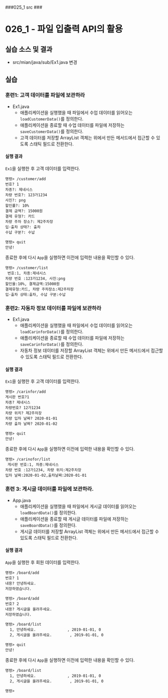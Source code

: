 ###025_1 src ###

# 026_1 - 파일 입출력 API의 활용

## 실습 소스 및 결과
 
- src/mian/java/sub/Ex1.java 변경


## 실습

### 훈련1: 고객 데이터를 파일에 보관하라

- Ex1.java
  - 애플리케이션을 실행했을 때 파일에서 수업 데이터를 읽어오는 `loadCustomerData()`를 정의한다.
  - 애플리케이션을 종료할 때 수업 데이터를 파일에 저장하는 `saveCustomerData()`를 정의한다.
  - 고객 데이터를 저장할 ArrayList 객체는 위에서 만든 메서드에서 접근할 수 있도록 스태틱 필드로 전환한다.

#### 실행 결과

`Ex1`을 실행한 후 고객 데이터를 입력한다.

```
명령> /customer/add
번호? 1
차종?: 제네시스
차량 번호?: 123가1234
사진?: png
할인률?: 10%
결제 금액?: 15000원
결제 유형?: 카드
차량 주차 장소?: 제2주차장
입·출차 상태?: 출차
수납 구분?: 수납

명령> quit
안녕!
```

종료한 후에 다시 `App`을 실행하면 이전에 입력한 내용을 확인할 수 있다.

```
명령> /customer/list
 번호:1, 차종:제네시스
차량 번호 :123가1234, 사진:png
할인율:10%, 결제금액:15000원
결제유형:카드, 차량 주차장소:제2주차장
입·출차 상태:출차, 수납 구분:수납

```
### 훈련2: 자동차 정보 데이터를 파일에 보관하라

- Ex1.java
  - 애플리케이션을 실행했을 때 파일에서 수업 데이터를 읽어오는 `loadCarinforData()`를 정의한다.
  - 애플리케이션을 종료할 때 수업 데이터를 파일에 저장하는 `saveCarinforData()`를 정의한다.
  - 자동차 정보 데이터를 저장할 ArrayList 객체는 위에서 만든 메서드에서 접근할 수 있도록 스태틱 필드로 전환한다.

#### 실행 결과

`Ex1`을 실행한 후 고객 데이터를 입력한다.

```
명령> /carinfor/add
게시판 번호?1
차종? 제네시스
차량번호? 12가1234
차량 위치? 제2주차장
차량 입차 날짜? 2020-01-01
차량 출차 날짜? 2020-01-02

명령> quit
안녕!
```

종료한 후에 다시 `App`을 실행하면 이전에 입력한 내용을 확인할 수 있다.

```
명령> /carinofor/list
 게시판 번호:1, 차종:제네시스
차량 번호 :12가1234, 차량 위치:제2주차장
입차 날짜:2020-01-02,출차날짜:2020-01-01

```
### 훈련 3: 게시글 데이터를 파일에 보관하라.

- App.java
  - 애플리케이션을 실행했을 때 파일에서 게시글 데이터를 읽어오는 `loadBoardData()`를 정의한다.
  - 애플리케이션을 종료할 때 게시글 데이터를 파일에 저장하는 `saveBoardData()`를 정의한다.
  - 게시글 데이터를 저장할 ArrayList 객체는 위에서 만든 메서드에서 접근할 수 있도록 스태틱 필드로 전환한다.

#### 실행 결과

`App`을 실행한 후 회원 데이터를 입력한다.

```
명령> /board/add
번호? 1
내용? 안녕하세요.
저장하였습니다.

명령> /board/add
번호? 2
내용? 게시글을 올려주세요.
저장하였습니다.

명령> /board/list
  1, 안녕하세요.              , 2019-01-01, 0
  2, 게시글을 올려주세요.        , 2019-01-01, 0

명령> quit
안녕!
```

종료한 후에 다시 `App`을 실행하면 이전에 입력한 내용을 확인할 수 있다.

```
명령> /board/list
  1, 안녕하세요.              , 2019-01-01, 0
  2, 게시글을 올려주세요.        , 2019-01-01, 0

명령> 
```